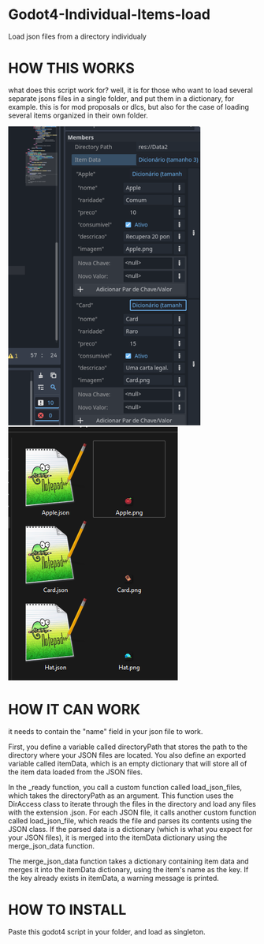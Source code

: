 # Godot4-Individual-Items-load
Load json files from a directory individualy 

# HOW THIS WORKS

what does this script work for? well, it is for those who want to load several separate jsons files in a single folder, and put them in a dictionary, for example.
this is for mod proposals or dlcs, but also for the case of loading several items organized in their own folder.


![alt text](./image%20(17).png)![alt text](image%20(16).png)
# HOW IT CAN WORK

it needs to contain the "name" field in your json file to work.

First, you define a variable called directoryPath that stores the path to the directory where your JSON files are located. You also define an exported variable called itemData, which is an empty dictionary that will store all of the item data loaded from the JSON files.

In the _ready function, you call a custom function called load_json_files, which takes the directoryPath as an argument. This function uses the DirAccess class to iterate through the files in the directory and load any files with the extension .json. For each JSON file, it calls another custom function called load_json_file, which reads the file and parses its contents using the JSON class. If the parsed data is a dictionary (which is what you expect for your JSON files), it is merged into the itemData dictionary using the merge_json_data function.

The merge_json_data function takes a dictionary containing item data and merges it into the itemData dictionary, using the item's name as the key. If the key already exists in itemData, a warning message is printed.

# HOW TO INSTALL

Paste this godot4 script in your folder, and load as singleton.

